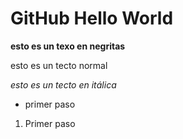 # GitHub Hello World

**esto es un texo en negritas**

esto es un tecto normal

*esto es un tecto en itálica*

* primer paso

1. Primer paso